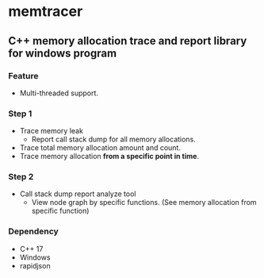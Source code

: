 
# memtracer

## C++ memory allocation trace and report library for windows program

### Feature
- Multi-threaded support.

### Step 1
- Trace memory leak
  - Report call stack dump for all memory allocations.
- Trace total memory allocation amount and count.
- Trace memory allocation **from a specific point in time**.

### Step 2
- Call stack dump report analyze tool
  - View node graph by specific functions. (See memory allocation from specific function)

### Dependency
- C++ 17
- Windows
- rapidjson
